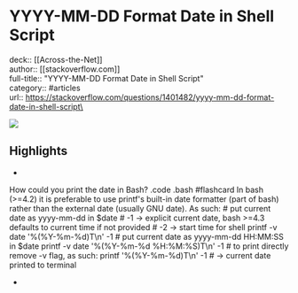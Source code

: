 # YYYY-MM-DD Format Date in Shell Script

deck:: [[Across-the-Net]]\
author:: [[stackoverflow.com]]\
full-title:: "YYYY-MM-DD Format Date in Shell Script"\
category:: #articles\
url:: https://stackoverflow.com/questions/1401482/yyyy-mm-dd-format-date-in-shell-script\

![](https://readwise-assets.s3.amazonaws.com/static/images/article1.be68295a7e40.png)

## Highlights
- 
 How could you print the date in Bash? .code .bash #flashcard 
    In bash (>=4.2) it is preferable to use printf's built-in date formatter (part of bash) rather than the external date (usually GNU date).
     As such:
     # put current date as yyyy-mm-dd in $date
     # -1 -> explicit current date, bash >=4.3 defaults to current time if not provided
     # -2 -> start time for shell
     printf -v date '%(%Y-%m-%d)T\n' -1 
     # put current date as yyyy-mm-dd HH:MM:SS in $date
     printf -v date '%(%Y-%m-%d %H:%M:%S)T\n' -1 
     # to print directly remove -v flag, as such:
     printf '%(%Y-%m-%d)T\n' -1
     # -> current date printed to terminal

    
-
